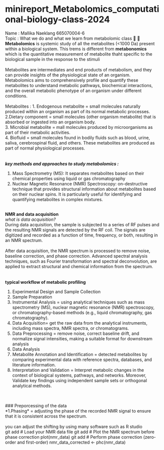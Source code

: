 # minireport_Metabolomics_computational-biology-class-2024
Name : Mallika Naeklang 665070004-6
<br>Topic : What we do and what we learn from metabolomic class :book: 
:open_book:
<br> **Metabolomics** is systemic study of all the metabolites (<1000 Da) present within a biological system. This trems is different from **metabonomics** which is the quantitative measurement of metabolite thaht specific to the biological sample in the response to the stimuli
<br>
<br>
Metabolites are intermediates and end products of metabolism, and they can provide insights of the physiological state of an organism. Metabolomics aims to comprehensively profile and quantify these metabolites to understand metabolic pathways, biochemical interactions, and the overall metabolic phenotype of an organism under different conditions.
<br>
<br>
Metabolites :   1. Endogenous metabolite = small molecules naturally produced within an organism as part of its normal metabolic processes.<br>
2.Dietary component = small molecules (other organism metabolite) that is absorbed or ingested into an organism body.<br>
3. Microbial metabolite = mall molecules produced by microorganisms as part of their metabolic activities. <br>
4. Biofluid = small molecules found in bodily fluids such as blood, urine, saliva, cerebrospinal fluid, and others. These metabolites are produced as part of normal physiological processes.<br>
<br>
<br>***key methods and approaches to study metabolomics :***<br>
1. Mass Spectrometry (MS):  It separates metabolites based on their chemical properties using liquid or gas chromatography<br>
2. Nuclear Magnetic Resonance (NMR) Spectroscopy: on-destructive technique that provides structural information about metabolites based on their nuclear spins. It is particularly useful for identifying and quantifying metabolites in complex mixtures.<br>

<br>**NMR and data acquisition**
<br>*what is data acquisition?* <br>
During data acquisition, the sample is subjected to a series of RF pulses and the resulting NMR signals are detected by the RF coil. The signals are digitized and recorded as a function of time, frequency, or both, resulting in an NMR spectrum.
<br>
<br>
After data acquisition, the NMR spectrum is processed to remove noise, baseline correction, and phase correction. Advanced spectral analysis techniques, such as Fourier transformation and spectral deconvolution, are applied to extract structural and chemical information from the spectrum.
<br>
<br>
<br>**typical workflow of metabolic profiling**
<br>
1. Experimental Design and Sample Collection <br>
2. Sample Preparation <br>
3. Instrumental Analysis = using analytical techniques such as mass spectrometry (MS), nuclear magnetic resonance (NMR) spectroscopy, or chromatography-based methods (e.g., liquid chromatography, gas chromatography). <br>
4. Data Acquisition= get the raw data from the analytical instruments, including mass spectra, NMR spectra, or chromatograms.<br>
5. Data Preprocessing = remove noise, correct baseline drift, and normalize signal intensities, making a suitable format for downstream analysis<br>
6. Data Analysis <br>
7. Metabolite Annotation and Identification = detected metabolites by comparing experimental data with reference spectra, databases, and literature information. <br>
8. Interpretation and Validation = Interpret metabolic changes in the context of biological systems, pathways, and networks. Moreover, Validate key findings using independent sample sets or orthogonal analytical methods.<br>
<br>
<br>
### Preporcessing of the data <br>
*1.Phasing* =  adjusting the phase of the recorded NMR signal to ensure that it is consistent across the spectrum. 
<br>
<br>
you can adjust the shifting by using many software such as R studio<br>
git add # Load your NMR data file
git add # Plot the NMR spectrum before phase correction
plot(nmr_data)
git add # Perform phase correction (zero-order and first-order)
nmr_data_corrected <- phc(nmr_data)
<br>


